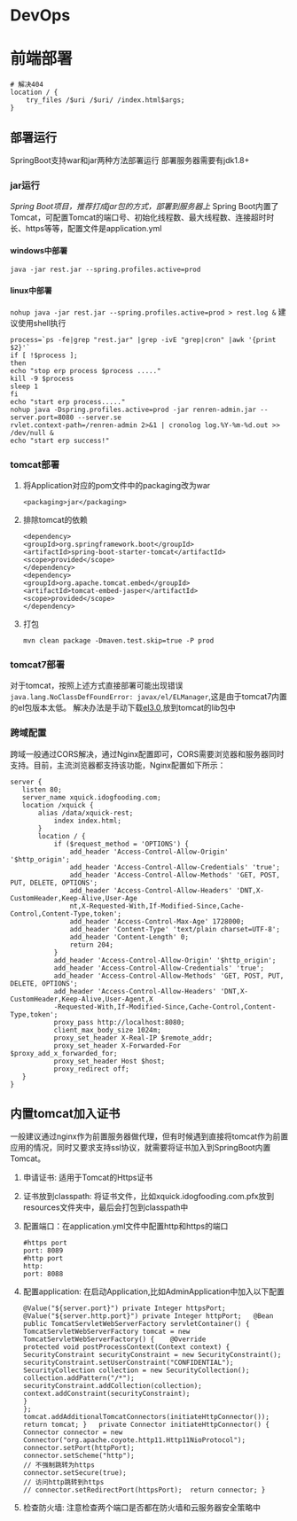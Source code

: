 # DevOps

# 前端部署
```
# 解决404
location / {
	try_files /$uri /$uri/ /index.html$args;
}
```

## 部署运行

SpringBoot支持war和jar两种方法部署运行 部署服务器需要有jdk1.8+

### jar运行

_Spring Boot项目，推荐打成jar包的方式，部署到服务器上_ Spring Boot内置了Tomcat，可配置Tomcat的端口号、初始化线程数、最大线程数、连接超时时长、https等等，配置文件是application.yml

#### windows中部署

`java -jar rest.jar --spring.profiles.active=prod`

#### linux中部署

`nohup java -jar rest.jar --spring.profiles.active=prod > rest.log &` 建议使用shell执行

```text
process=`ps -fe|grep "rest.jar" |grep -ivE "grep|cron" |awk '{print $2}'`
if [ !$process ];
then
echo "stop erp process $process ....."
kill -9 $process
sleep 1
fi
echo "start erp process....."
nohup java -Dspring.profiles.active=prod -jar renren-admin.jar --server.port=8080 --server.se
rvlet.context-path=/renren-admin 2>&1 | cronolog log.%Y-%m-%d.out >> /dev/null &
echo "start erp success!"
```

### tomcat部署

1. 将Application对应的pom文件中的packaging改为war

   ```text
   <packaging>jar</packaging>
   ```

2. 排除tomcat的依赖

   ```text
   <dependency>
   <groupId>org.springframework.boot</groupId>
   <artifactId>spring-boot-starter-tomcat</artifactId>
   <scope>provided</scope>
   </dependency>
   <dependency>
   <groupId>org.apache.tomcat.embed</groupId>
   <artifactId>tomcat-embed-jasper</artifactId>
   <scope>provided</scope>
   </dependency>
   ```

3. 打包

   `mvn clean package -Dmaven.test.skip=true -P prod`

### tomcat7部署

对于tomcat，按照上述方式直接部署可能出现错误`java.lang.NoClassDefFoundError: javax/el/ELManager`,这是由于tomcat7内置的el包版本太低。 解决办法是手动下载[el3.0](https://mvnrepository.com/artifact/javax.el/javax.el-api/3.0.0),放到tomcat的lib包中

### 跨域配置

跨域一般通过CORS解决，通过Nginx配置即可，CORS需要浏览器和服务器同时支持。目前，主流浏览器都支持该功能，Nginx配置如下所示：

```text
server {
   listen 80;
   server_name xquick.idogfooding.com;
   location /xquick {
       alias /data/xquick-rest;
           index index.html;
       }
       location / {
           if ($request_method = 'OPTIONS') {
               add_header 'Access-Control-Allow-Origin' '$http_origin';
               add_header 'Access-Control-Allow-Credentials' 'true';
               add_header 'Access-Control-Allow-Methods' 'GET, POST, PUT, DELETE, OPTIONS';
               add_header 'Access-Control-Allow-Headers' 'DNT,X-CustomHeader,Keep-Alive,User-Age
               nt,X-Requested-With,If-Modified-Since,Cache-Control,Content-Type,token';
               add_header 'Access-Control-Max-Age' 1728000;
               add_header 'Content-Type' 'text/plain charset=UTF-8';
               add_header 'Content-Length' 0;
               return 204;
           }
           add_header 'Access-Control-Allow-Origin' '$http_origin';
           add_header 'Access-Control-Allow-Credentials' 'true';
           add_header 'Access-Control-Allow-Methods' 'GET, POST, PUT, DELETE, OPTIONS';
           add_header 'Access-Control-Allow-Headers' 'DNT,X-CustomHeader,Keep-Alive,User-Agent,X
           -Requested-With,If-Modified-Since,Cache-Control,Content-Type,token';
           proxy_pass http://localhost:8080;
           client_max_body_size 1024m;
           proxy_set_header X-Real-IP $remote_addr;
           proxy_set_header X-Forwarded-For $proxy_add_x_forwarded_for;
           proxy_set_header Host $host;
           proxy_redirect off;
   }
}
```

## 内置tomcat加入证书

一般建议通过nginx作为前置服务器做代理，但有时候遇到直接将tomcat作为前置应用的情况，同时又要求支持ssl协议，就需要将证书加入到SpringBoot内置Tomcat。

1. 申请证书: 适用于Tomcat的Https证书
2. 证书放到classpath: 将证书文件，比如xquick.idogfooding.com.pfx放到resources文件夹中，最后会打包到classpath中
3. 配置端口：在application.yml文件中配置http和https的端口

   ```text
   #https port
   port: 8089 
   #http port
   http:
   port: 8088
   ```

4. 配置application: 在启动Application,比如AdminApplication中加入以下配置

   ```text
   @Value("${server.port}") private Integer httpsPort;   @Value("${server.http.port}") private Integer httpPort;   @Bean public TomcatServletWebServerFactory servletContainer() {
   TomcatServletWebServerFactory tomcat = new TomcatServletWebServerFactory() {    @Override
   protected void postProcessContext(Context context) {
   SecurityConstraint securityConstraint = new SecurityConstraint();
   securityConstraint.setUserConstraint("CONFIDENTIAL");
   SecurityCollection collection = new SecurityCollection();
   collection.addPattern("/*");
   securityConstraint.addCollection(collection);
   context.addConstraint(securityConstraint);
   }
   };
   tomcat.addAdditionalTomcatConnectors(initiateHttpConnector());
   return tomcat; }   private Connector initiateHttpConnector() {
   Connector connector = new Connector("org.apache.coyote.http11.Http11NioProtocol");
   connector.setPort(httpPort);
   connector.setScheme("http");
   // 不强制跳转为https
   connector.setSecure(true);
   // 访问http跳转到https
   // connector.setRedirectPort(httpsPort);  return connector; }
   ```

5. 检查防火墙: 注意检查两个端口是否都在防火墙和云服务器安全策略中

